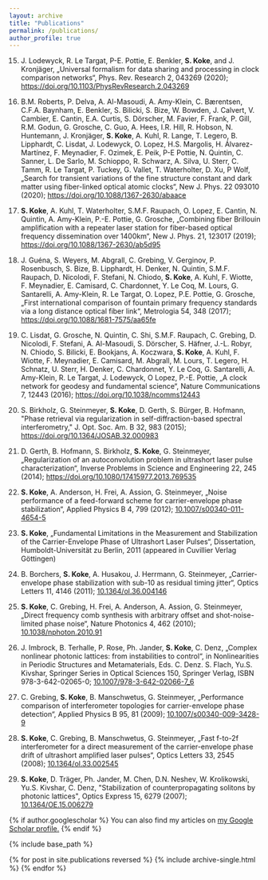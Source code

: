 ```yaml
---
layout: archive
title: "Publications"
permalink: /publications/
author_profile: true
---
```


15. J. Lodewyck, R. Le Targat, P-E. Pottie, E. Benkler, **S. Koke**, and J. Kronjäger, „Universal formalism for data sharing and processing in clock comparison networks“, Phys. Rev. Research 2, 043269 (2020); https://doi.org/10.1103/PhysRevResearch.2.043269

14. B.M. Roberts, P. Delva, A. Al-Masoudi, A. Amy-Klein, C. Bærentsen, C.F.A. Baynham, E. Benkler, S. Bilicki, S. Bize, W. Bowden, J. Calvert, V. Cambier, E. Cantin, E.A. Curtis, S. Dörscher, M. Favier, F. Frank, P. Gill, R.M. Godun, G. Grosche, C. Guo, A. Hees, I.R. Hill, R. Hobson, N. Huntemann, J. Kronjäger, **S. Koke**, A. Kuhl, R. Lange, T. Legero, B. Lipphardt, C. Lisdat, J. Lodewyck, O. Lopez, H.S. Margolis, H. Álvarez-Martínez, F. Meynadier, F. Ozimek, E. Peik, P-E Pottie, N. Quintin, C. Sanner, L. De Sarlo, M. Schioppo, R. Schwarz, A. Silva, U. Sterr, C. Tamm, R. Le Targat, P. Tuckey, G. Vallet, T. Waterholter, D. Xu, P Wolf, „Search for transient variations of the fine structure constant and dark matter using fiber-linked optical atomic clocks“, New J. Phys. 22 093010 (2020); https://doi.org/10.1088/1367-2630/abaace

13. **S. Koke**, A. Kuhl, T. Waterholter, S.M.F. Raupach, O. Lopez, E. Cantin, N. Quintin, A. Amy-Klein, P.-E. Pottie, G. Grosche, „Combining fiber Brillouin amplification with a repeater laser station for fiber-based optical frequency dissemination over 1400km“, New J. Phys. 21, 123017 (2019); https://doi.org/10.1088/1367-2630/ab5d95

12. J. Guéna, S. Weyers, M. Abgrall, C. Grebing, V. Gerginov, P. Rosenbusch, S. Bize, B. Lipphardt, H. Denker, N. Quintin, S.M.F. Raupach, D. Nicolodi, F. Stefani, N. Chiodo, **S. Koke**, A. Kuhl, F. Wiotte, F. Meynadier, E. Camisard, C. Chardonnet, Y. Le Coq, M. Lours, G. Santarelli, A. Amy-Klein, R. Le Targat, O. Lopez, P.E. Pottie, G. Grosche, „First international comparison of fountain primary frequency standards via a long distance optical fiber link“, Metrologia 54, 348 (2017); https://doi.org/10.1088/1681-7575/aa65fe

11. C. Lisdat, G. Grosche, N. Quintin, C. Shi, S.M.F. Raupach, C. Grebing, D. Nicolodi, F. Stefani, A. Al-Masoudi, S. Dörscher, S. Häfner, J.-L. Robyr, N. Chiodo, S. Bilicki, E. Bookjans, A. Koczwara, **S. Koke**, A. Kuhl, F. Wiotte, F. Meynadier, E. Camisard, M. Abgrall, M. Lours, T. Legero, H. Schnatz, U. Sterr, H. Denker, C. Chardonnet, Y. Le Coq, G. Santarelli, A. Amy-Klein, R. Le Targat, J. Lodewyck, O Lopez, P.-E. Pottie, „A clock network for geodesy and fundamental science“, Nature Communications 7, 12443 (2016); https://doi.org/10.1038/ncomms12443

10. S. Birkholz, G. Steinmeyer, **S. Koke**, D. Gerth, S. Bürger, B. Hofmann, "Phase retrieval via regularization in self-diffraction-based spectral interferometry," J. Opt. Soc. Am. B 32, 983 (2015); https://doi.org/10.1364/JOSAB.32.000983

9. D. Gerth, B. Hofmann, S. Birkholz, **S. Koke**, G. Steinmeyer, „Regularization of an autoconvolution problem in ultrashort laser pulse characterization“, Inverse Problems in Science and Engineering 22, 245 (2014); https://doi.org/10.1080/17415977.2013.769535

8. **S. Koke**, A. Anderson, H. Frei, A. Assion, G. Steinmeyer, „Noise performance of a feed-forward scheme for carrier-envelope phase stabilization“, Applied Physics B 4, 799 (2012); [10.1007/s00340-011-4654-5](https://doi.org/10.1007/s00340-011-4654-5)

7. **S. Koke**, „Fundamental Limitations in the Measurement and Stabilization of the Carrier-Envelope Phase of Ultrashort Laser Pulses“, Dissertation, Humboldt-Universität zu Berlin, 2011 (appeared in Cuvillier Verlag Göttingen)

6. B. Borchers, **S. Koke**, A. Husakou, J. Herrmann, G. Steinmeyer, „Carrier-envelope phase stabilization with sub-10 as residual timing jitter“, Optics Letters 11, 4146 (2011); [10.1364/ol.36.004146](https://doi.org/10.1364/ol.36.004146)

5. **S. Koke**, C. Grebing, H. Frei, A. Anderson, A. Assion, G. Steinmeyer, „Direct frequency comb synthesis with arbitrary offset and shot-noise-limited phase noise“, Nature Photonics 4, 462 (2010); [10.1038/nphoton.2010.91](https://doi.org/10.1038/nphoton.2010.91)

4. J. Imbrock, B. Terhalle, P. Rose, Ph. Jander, **S. Koke**, C. Denz, „Complex nonlinear photonic lattices: from instabilities to control“, in Nonlinearities in Periodic Structures and Metamaterials, Eds. C. Denz. S. Flach, Yu.S. Kivshar, Springer Series in Optical Sciences 150, Springer Verlag, ISBN 978-3-642-02065-0; [10.1007/978-3-642-02066-7_6](https://doi.org/10.1007/978-3-642-02066-7_6)

3. C. Grebing, **S. Koke**, B. Manschwetus, G. Steinmeyer, „Performance comparison of interferometer topologies for carrier-envelope phase detection“, Applied Physics B 95, 81 (2009); [10.1007/s00340-009-3428-9](https://doi.org/10.1007/s00340-009-3428-9)

2. **S. Koke**, C. Grebing, B. Manschwetus, G. Steinmeyer, „Fast f-to-2f interferometer for a direct measurement of the carrier-envelope phase drift of ultrashort amplified laser pulses“, Optics Letters 33, 2545 (2008); [10.1364/ol.33.002545](https://doi.org/10.1364/ol.33.002545)

1. **S. Koke**, D. Träger, Ph. Jander, M. Chen, D.N. Neshev, W. Krolikowski, Yu.S. Kivshar, C. Denz, "Stabilization of counterpropagating solitons by photonic lattices", Optics Express 15, 6279 (2007); [10.1364/OE.15.006279](https://doi.org/10.1364/OE.15.006279)


{% if author.googlescholar %}
  You can also find my articles on <u><a href="{{author.googlescholar}}">my Google Scholar profile</a>.</u>
{% endif %}

{% include base_path %}

{% for post in site.publications reversed %}
  {% include archive-single.html %}
{% endfor %}
